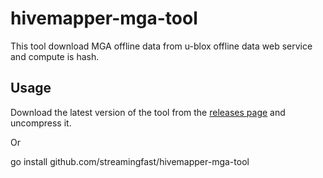 # hivemapper-mga-tool

This tool download MGA offline data from u-blox offline data web service and compute is hash.

## Usage

Download the latest version of the tool from the [releases page](https://github.com/streamingfast/hivemapper-mga-tool/releases) and uncompress it.

Or

go install github.com/streamingfast/hivemapper-mga-tool


